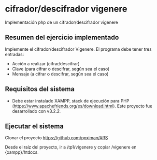 # cifrador/descifrador vigenere
Implementación php de un cifrador/descifrador vigenere

## Resumen del ejercicio implementado
Implemente el cifrador/descifrador Vigenere. El programa debe tener tres entradas:
- Acción a realizar (cifrar/descifrar)
- Clave (para cifrar o descifrar, según sea el caso)
- Mensaje (a cifrar o descifrar, según sea el caso)

## Requisitos del sistema
* Debe estar instalado XAMPP, stack de ejecución para PHP (https://www.apachefriends.org/es/download.html). Este proyecto fue desarrollado con v3.2.2.

## Ejecutar el sistema
Clonar el proyecto https://github.com/poximan/ARS

Desde el raíz del proyecto, ir a /tp1/vigenere y copiar /vigenere en {xampp}/htdocs.
